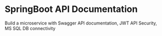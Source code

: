 # SpringBoot API Documentation
Build a microservice with Swagger API documentation, JWT API Security, MS SQL DB connectivity
